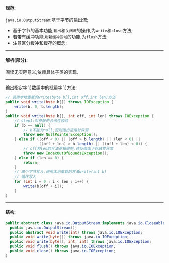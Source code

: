 #### 规范:  
`java.io.OutputStream`:基于字节的输出流;  
- 基于字节的基本功能,`输出`和`关闭流`的操作,为`write`和`close`方法;  
- 若带有缓冲功能,`刷新缓冲区域`的功能,为`flush`方法;  
- 注意区分缓冲和缓存的概念;  

---  
#### 解析(部分):  
阅读无实际意义,依赖具体子类的实现.  

---  
输出指定字节数组中的批量字节方法:  
```java
// 调用本地重载的write(byte b[],int off,int len)方法
public void write(byte b[]) throws IOException {
    write(b, 0, b.length);
}
public void write(byte b[], int off, int len) throws IOException {
    // step1:对参数的合法性校验
    if (b == null) {
        // b不能为null,否则抛出空指针异常
        throw new NullPointerException();
    } else if ((off < 0) || (off > b.length) || (len < 0) ||
               ((off + len) > b.length) || ((off + len) < 0)) {
        // off和len的合法逻辑限制,违反抛出下标越界异常
        throw new IndexOutOfBoundsException();
    } else if (len == 0) {
        return;
    }
    // 单个字节写入,调用本地重载的方法write(int b)
    // 循环写入
    for (int i = 0 ; i < len ; i++) {
        write(b[off + i]);
    }
}
```  
---  
#### 结构:  
```java
public abstract class java.io.OutputStream implements java.io.Closeable,java.io.Flushable {
  public java.io.OutputStream();
  public abstract void write(int) throws java.io.IOException;
  public void write(byte[]) throws java.io.IOException;
  public void write(byte[], int, int) throws java.io.IOException;
  public void flush() throws java.io.IOException;
  public void close() throws java.io.IOException;
}
```  
